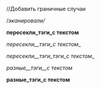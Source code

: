 //Добавить граничные случаи

 /_эканировали/_
 
 __пересекли_тэги_с текстом__
 
 _пересекли__тэги_с текстом__
 
 _пересекли__тэги_тэги_с текстом__ 

 _разные__тэги__с текстом_
 
 __разные_тэги_с текстом__